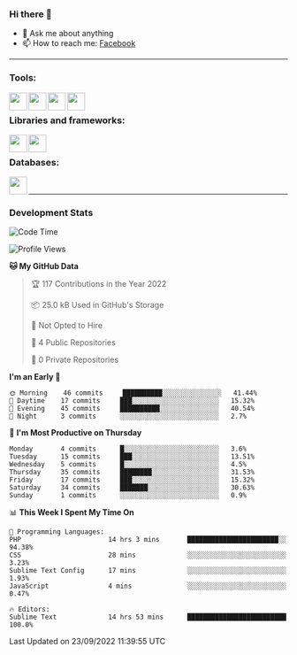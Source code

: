 ### Hi there 👋

<!-- - 🔭 I’m currently working on [huyviet] -->
- 💬 Ask me about anything
- 📫 How to reach me: [Facebook]
<!-- - ⚡ Fun fact: abc -->

---

### Tools:
<img align='left' height="32" width="32" src="https://cdn.jsdelivr.net/npm/simple-icons@4.8.0/icons/phpstorm.svg" />
<img align='left' height="32" width="32" src="https://cdn.jsdelivr.net/npm/simple-icons@4.8.0/icons/sublimetext.svg" />
<img align='left' height="32" width="32" src="https://cdn.jsdelivr.net/npm/simple-icons@4.8.0/icons/laragon.svg" />
<img align='left' height="32" width="32" src="https://cdn.jsdelivr.net/npm/simple-icons@4.8.0/icons/xampp.svg" />
<br>

### Libraries and frameworks:
<img align='left' height="32" width="32" src="https://cdn.jsdelivr.net/npm/simple-icons@4.8.0/icons/laravel.svg" />
<img align='left' height="32" width="32" src="https://cdn.jsdelivr.net/npm/simple-icons@4.8.0/icons/jquery.svg" />
<br>

### Databases:
<img align='left' height="32" width="32" src="https://cdn.jsdelivr.net/npm/simple-icons@4.8.0/icons/mysql.svg" />
<br>

---
### Development Stats
<!--START_SECTION:waka-->
![Code Time](http://img.shields.io/badge/Code%20Time-114%20hrs%2016%20mins-blue)

![Profile Views](http://img.shields.io/badge/Profile%20Views-2-blue)

**🐱 My GitHub Data** 

> 🏆 117 Contributions in the Year 2022
 > 
> 📦 25.0 kB Used in GitHub's Storage 
 > 
> 🚫 Not Opted to Hire
 > 
> 📜 4 Public Repositories 
 > 
> 🔑 0 Private Repositories  
 > 
**I'm an Early 🐤** 

```text
🌞 Morning    46 commits     ██████████░░░░░░░░░░░░░░░   41.44% 
🌆 Daytime    17 commits     ███░░░░░░░░░░░░░░░░░░░░░░   15.32% 
🌃 Evening    45 commits     ██████████░░░░░░░░░░░░░░░   40.54% 
🌙 Night      3 commits      ░░░░░░░░░░░░░░░░░░░░░░░░░   2.7%

```
📅 **I'm Most Productive on Thursday** 

```text
Monday       4 commits      █░░░░░░░░░░░░░░░░░░░░░░░░   3.6% 
Tuesday      15 commits     ███░░░░░░░░░░░░░░░░░░░░░░   13.51% 
Wednesday    5 commits      █░░░░░░░░░░░░░░░░░░░░░░░░   4.5% 
Thursday     35 commits     ████████░░░░░░░░░░░░░░░░░   31.53% 
Friday       17 commits     ███░░░░░░░░░░░░░░░░░░░░░░   15.32% 
Saturday     34 commits     ███████░░░░░░░░░░░░░░░░░░   30.63% 
Sunday       1 commits      ░░░░░░░░░░░░░░░░░░░░░░░░░   0.9%

```


📊 **This Week I Spent My Time On** 

```text
💬 Programming Languages: 
PHP                      14 hrs 3 mins       ███████████████████████░░   94.38% 
CSS                      28 mins             ░░░░░░░░░░░░░░░░░░░░░░░░░   3.23% 
Sublime Text Config      17 mins             ░░░░░░░░░░░░░░░░░░░░░░░░░   1.93% 
JavaScript               4 mins              ░░░░░░░░░░░░░░░░░░░░░░░░░   0.47%

🔥 Editors: 
Sublime Text             14 hrs 53 mins      █████████████████████████   100.0%

```


 Last Updated on 23/09/2022 11:39:55 UTC
<!--END_SECTION:waka-->

[huyviet]: https://huyviet.vn/
[Facebook]: https://www.facebook.com/profile.php?id=100075294702642
